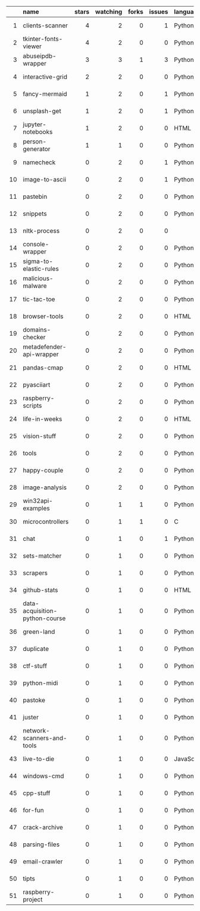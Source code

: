 |    | name                           |   stars |   watching |   forks |   issues | language   | created    | updated    | url                                                         |
|---:|:-------------------------------|--------:|-----------:|--------:|---------:|:-----------|:-----------|:-----------|:------------------------------------------------------------|
|  1 | clients-scanner                |       4 |          2 |       0 |        1 | Python     | 2020-05-26 | 2024-04-21 | https://github.com/streanger/clients-scanner                |
|  2 | tkinter-fonts-viewer           |       4 |          2 |       0 |        0 | Python     | 2020-05-31 | 2024-05-03 | https://github.com/streanger/tkinter-fonts-viewer           |
|  3 | abuseipdb-wrapper              |       3 |          3 |       1 |        3 | Python     | 2021-11-15 | 2024-03-24 | https://github.com/streanger/abuseipdb-wrapper              |
|  4 | interactive-grid               |       2 |          2 |       0 |        0 | Python     | 2020-09-01 | 2024-02-05 | https://github.com/streanger/interactive-grid               |
|  5 | fancy-mermaid                  |       1 |          2 |       0 |        1 | Python     | 2022-03-15 | 2024-01-17 | https://github.com/streanger/fancy-mermaid                  |
|  6 | unsplash-get                   |       1 |          2 |       0 |        1 | Python     | 2020-06-11 | 2023-02-19 | https://github.com/streanger/unsplash-get                   |
|  7 | jupyter-notebooks              |       1 |          2 |       0 |        0 | HTML       | 2022-02-02 | 2022-08-16 | https://github.com/streanger/jupyter-notebooks              |
|  8 | person-generator               |       1 |          1 |       0 |        0 | Python     | 2017-10-01 | 2022-08-19 | https://github.com/streanger/person-generator               |
|  9 | namecheck                      |       0 |          2 |       0 |        1 | Python     | 2022-04-10 | 2023-02-18 | https://github.com/streanger/namecheck                      |
| 10 | image-to-ascii                 |       0 |          2 |       0 |        1 | Python     | 2022-01-29 | 2023-02-19 | https://github.com/streanger/image-to-ascii                 |
| 11 | pastebin                       |       0 |          2 |       0 |        0 | Python     | 2022-06-27 | 2023-02-19 | https://github.com/streanger/pastebin                       |
| 12 | snippets                       |       0 |          2 |       0 |        0 | Python     | 2022-05-22 | 2023-02-19 | https://github.com/streanger/snippets                       |
| 13 | nltk-process                   |       0 |          2 |       0 |        0 |            | 2022-03-13 | 2022-03-13 | https://github.com/streanger/nltk-process                   |
| 14 | console-wrapper                |       0 |          2 |       0 |        0 | Python     | 2022-03-10 | 2023-02-19 | https://github.com/streanger/console-wrapper                |
| 15 | sigma-to-elastic-rules         |       0 |          2 |       0 |        0 | Python     | 2021-11-24 | 2023-02-19 | https://github.com/streanger/sigma-to-elastic-rules         |
| 16 | malicious-malware              |       0 |          2 |       0 |        0 | Python     | 2021-11-16 | 2022-08-16 | https://github.com/streanger/malicious-malware              |
| 17 | tic-tac-toe                    |       0 |          2 |       0 |        0 | Python     | 2021-08-24 | 2023-02-19 | https://github.com/streanger/tic-tac-toe                    |
| 18 | browser-tools                  |       0 |          2 |       0 |        0 | HTML       | 2021-06-14 | 2022-08-16 | https://github.com/streanger/browser-tools                  |
| 19 | domains-checker                |       0 |          2 |       0 |        0 | Python     | 2021-06-08 | 2022-08-16 | https://github.com/streanger/domains-checker                |
| 20 | metadefender-api-wrapper       |       0 |          2 |       0 |        0 | Python     | 2021-06-07 | 2022-08-16 | https://github.com/streanger/metadefender-api-wrapper       |
| 21 | pandas-cmap                    |       0 |          2 |       0 |        0 | HTML       | 2021-04-25 | 2022-08-19 | https://github.com/streanger/pandas-cmap                    |
| 22 | pyasciiart                     |       0 |          2 |       0 |        0 | Python     | 2021-04-12 | 2022-07-01 | https://github.com/streanger/pyasciiart                     |
| 23 | raspberry-scripts              |       0 |          2 |       0 |        0 | Python     | 2021-01-25 | 2023-02-19 | https://github.com/streanger/raspberry-scripts              |
| 24 | life-in-weeks                  |       0 |          2 |       0 |        0 | HTML       | 2020-10-06 | 2022-08-19 | https://github.com/streanger/life-in-weeks                  |
| 25 | vision-stuff                   |       0 |          2 |       0 |        0 | Python     | 2020-06-03 | 2022-08-19 | https://github.com/streanger/vision-stuff                   |
| 26 | tools                          |       0 |          2 |       0 |        0 | Python     | 2020-05-09 | 2020-09-12 | https://github.com/streanger/tools                          |
| 27 | happy-couple                   |       0 |          2 |       0 |        0 | Python     | 2019-07-29 | 2022-08-19 | https://github.com/streanger/happy-couple                   |
| 28 | image-analysis                 |       0 |          2 |       0 |        0 | Python     | 2018-04-12 | 2023-02-19 | https://github.com/streanger/image-analysis                 |
| 29 | win32api-examples              |       0 |          1 |       1 |        0 | Python     | 2019-07-15 | 2023-02-19 | https://github.com/streanger/win32api-examples              |
| 30 | microcontrollers               |       0 |          1 |       1 |        0 | C          | 2017-03-02 | 2019-03-04 | https://github.com/streanger/microcontrollers               |
| 31 | chat                           |       0 |          1 |       0 |        1 | Python     | 2023-11-27 | 2023-11-27 | https://github.com/streanger/chat                           |
| 32 | sets-matcher                   |       0 |          1 |       0 |        0 | Python     | 2023-09-21 | 2023-09-21 | https://github.com/streanger/sets-matcher                   |
| 33 | scrapers                       |       0 |          1 |       0 |        0 | Python     | 2023-07-24 | 2024-04-21 | https://github.com/streanger/scrapers                       |
| 34 | github-stats                   |       0 |          1 |       0 |        0 | HTML       | 2023-07-09 | 2023-07-10 | https://github.com/streanger/github-stats                   |
| 35 | data-acquisition-python-course |       0 |          1 |       0 |        0 | Python     | 2023-05-16 | 2023-05-16 | https://github.com/streanger/data-acquisition-python-course |
| 36 | green-land                     |       0 |          1 |       0 |        0 | Python     | 2022-12-20 | 2022-12-20 | https://github.com/streanger/green-land                     |
| 37 | duplicate                      |       0 |          1 |       0 |        0 | Python     | 2022-11-01 | 2023-09-08 | https://github.com/streanger/duplicate                      |
| 38 | ctf-stuff                      |       0 |          1 |       0 |        0 | Python     | 2019-07-21 | 2023-02-19 | https://github.com/streanger/ctf-stuff                      |
| 39 | python-midi                    |       0 |          1 |       0 |        0 | Python     | 2019-06-23 | 2023-02-19 | https://github.com/streanger/python-midi                    |
| 40 | pastoke                        |       0 |          1 |       0 |        0 | Python     | 2019-05-26 | 2019-05-30 | https://github.com/streanger/pastoke                        |
| 41 | juster                         |       0 |          1 |       0 |        0 | Python     | 2019-05-21 | 2019-06-09 | https://github.com/streanger/juster                         |
| 42 | network-scanners-and-tools     |       0 |          1 |       0 |        0 | Python     | 2019-04-01 | 2022-08-19 | https://github.com/streanger/network-scanners-and-tools     |
| 43 | live-to-die                    |       0 |          1 |       0 |        0 | JavaScript | 2019-02-01 | 2022-08-16 | https://github.com/streanger/live-to-die                    |
| 44 | windows-cmd                    |       0 |          1 |       0 |        0 | Python     | 2019-01-08 | 2024-02-06 | https://github.com/streanger/windows-cmd                    |
| 45 | cpp-stuff                      |       0 |          1 |       0 |        0 | Python     | 2018-11-10 | 2022-08-19 | https://github.com/streanger/cpp-stuff                      |
| 46 | for-fun                        |       0 |          1 |       0 |        0 | Python     | 2018-07-16 | 2024-02-06 | https://github.com/streanger/for-fun                        |
| 47 | crack-archive                  |       0 |          1 |       0 |        0 | Python     | 2018-06-30 | 2022-08-19 | https://github.com/streanger/crack-archive                  |
| 48 | parsing-files                  |       0 |          1 |       0 |        0 | Python     | 2018-03-22 | 2023-07-19 | https://github.com/streanger/parsing-files                  |
| 49 | email-crawler                  |       0 |          1 |       0 |        0 | Python     | 2018-03-19 | 2022-08-19 | https://github.com/streanger/email-crawler                  |
| 50 | tipts                          |       0 |          1 |       0 |        0 | Python     | 2017-10-03 | 2023-02-19 | https://github.com/streanger/tipts                          |
| 51 | raspberry-project              |       0 |          1 |       0 |        0 | Python     | 2017-07-20 | 2023-07-10 | https://github.com/streanger/raspberry-project              |